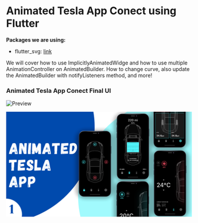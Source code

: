 # Animated Tesla App Conect using Flutter


**Packages we are using:**

- flutter_svg: [link](https://pub.dev/packages/flutter_svg)

We will cover how to use ImplicitlyAnimatedWidge and how to use multiple AnimationController on AnimatedBuilder. How to change curve, also update the AnimatedBuilder with notifyListeners method, and more!

### Animated Tesla App Conect Final UI

![Preview](/gif.gif)

![App UI](/ui.png)
